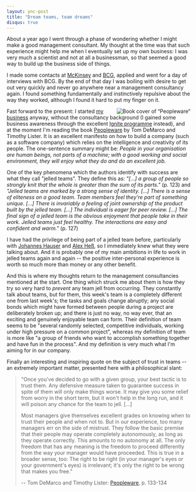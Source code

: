 ```yaml
---
layout: ync-post
title: "Dream teams, team dreams"
disqus: true
---
```


About a year ago I went through a phase of wondering whether I might make a good management
consultant. My thought at the time was that such experience might help me when I eventually set up
my own business: I was very much a scientist and not at all a businessman, so that seemed a good way
to build up the business side of things.

I made some contacts at
[McKinsey](http://www.mckinsey.com/) and
[BCG](http://www.bcg.com/), applied and went for a day of interviews with BCG. By the end of that
day I was boiling with desire to get out very quickly and never go anywhere near a management
consultancy again. I found something fundamentally and instinctively repulsive about the way they
worked, although I found it hard to put my finger on
it.

<img src="/2007/11/peopleware.jpg" alt="Book cover of “Peopleware”" align="right" />

Fast forward to the present: I started
[my business](http://www.eptcomputing.com/) anyway, without the consultancy background (I gained
some business awareness through the excellent
[Ignite programme](http://www.cfel.jbs.cam.ac.uk/programmes/ignite/) instead), and at the moment I'm
reading the book
[Peopleware](http://www.dorsethouse.com/books/pw.html) by Tom DeMarco and Timothy Lister. It is an
excellent manifesto on how to build a company (such as a software company) which relies on the
intelligence and creativity of its people. The one-sentence summary might be: *People in your
organisation are human beings, not parts of a machine; with a good working and social environment,
they will enjoy what they do and do an excellent job.*

One of the key phenomena which the authors
identify with success are what they call "jelled teams". They define this as: *"\[...\] a group of
people so strongly knit that the whole is greater than the sum of its parts."* (p. 123) and *"Jelled
teams are marked by a strong sense of identity. \[...\] There is a sense of eliteness on a good
team. Team members feel they're part of something unique. \[...\] There is invariably a feeling of
joint ownership of the product built by the jelled team. \[...\] The individual is eager for peer
review. \[...\] The final sign of a jelled team is the obvious enjoyment that people take in their
work. Jelled teams just feel healthy. The interactions are easy and confident and warm."* (p.
127)

I have had the privilege of being part of a jelled team before, particularly with
[Johannes Hauser](http://www.jhauser.de/) and
[Alex Heß](http://www.alexanderhess.com/), so I immediately knew what they were talking about. And
it is probably one of my main ambitions in life to work in jelled teams again and again -- the
positive inter-personal experience is worth so much more than money or any other benefit.

And this
is where my thoughts return to the management consultancies mentioned at the start. One thing which
struck me about them is how they try so very hard to *prevent* any team jell from occurring. They
constantly talk about teams, but for them, this week's team is a completely different one from last
week's; the tasks and goals change abruptly; any social bonds which might have formed between people
during a project are deliberately broken up; and there is just no way, no way ever, that an exciting
and genuinely enjoyable team can form. Their definition of team seems to be "several randomly
selected, competitive individuals, working under high pressure on a common project", whereas my
definition of team is more like "a group of friends who want to accomplish something together and
have fun in the process". And my definition is very much what I'm aiming for in our
company.

Finally an interesting and inspiring quote on the subject of trust in teams -- an
extremely important matter, presented here with a philosophical slant:

> "Once you've decided to go with a given group, your best tactic is to trust them.
> Any defensive measure taken to guarantee success in spite of them will only make things worse. It
> may give you some relief from worry in the short term, but it won't help in the long run, and it
> will poison any chance for the team to jell. \[...\]
>
> Most managers give themselves excellent grades
> on knowing when to trust their people and when not to. But in our experience, too many managers err
> on the side of mistrust. They follow the basic premise that their people may operate completely
> autonomously, as long as they operate correctly. This amounts to no autonomy at all. The only
> freedom that has any meaning is the freedom to proceed differently from the way your manager would
> have proceeded. This is true in a broader sense, too: The right to be right (in your manager's eyes
> or your government's eyes) is irrelevant; it's only the right to be wrong that makes you free."
>
> -- Tom DeMarco and Timothy Lister: [Peopleware](http://www.dorsethouse.com/books/pw.html), p. 133-134
